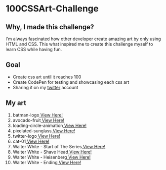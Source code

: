 # 100CSSArt-Challenge
## Why, I made this challenge?
I'm always fascinated how other developer create amazing art by only using HTML and CSS. This what inspired me to create this challenge myself to learn CSS while having fun.

## Goal
- Create css art until it reaches 100
- Create CodePen for testing and showcasing each css art
- Sharing it on my <a href="https://twitter.com/dennisgocong">twitter</a> account

## My art
<ol>
    <li>batman-logo<a href="https://codepen.io/dennisgocong/pen/vYeQyEW"> View Here!</a> </li>
    <li>avocado-fruit<a href="https://codepen.io/dennisgocong/pen/zYpZXjB"> View Here!</a> </li>
    <li>loading-circle-animation<a href="https://codepen.io/dennisgocong/pen/QWaggKG"> View Here!</a> </li>
    <li>pixelated-sunglass<a href="https://codepen.io/dennisgocong/pen/XWVadVK"> View Here!</a> </li>
    <li>twitter-logo<a href="https://codepen.io/dennisgocong/pen/WNdEqpv"> View Here!</a> </li>
    <li>cat-01<a href="https://codepen.io/dennisgocong/pen/dyJqzQX"> View Here!</a> </li>
    <li>Walter White - Start of The Series<a href="https://codepen.io/dennisgocong/pen/jOZoKex"> View Here!</a> </li>
    <li>Walter White - Shave Head<a href="https://codepen.io/dennisgocong/pen/yLvWqPd"> View Here!</a> </li>
    <li>Walter White - Heisenberg<a href="https://codepen.io/dennisgocong/pen/MWQMaaL"> View Here!</a> </li>
    <li>Walter White - Ending<a href="https://codepen.io/dennisgocong/pen/oNErbrJ"> View Here!</a> </li>
</ol>

